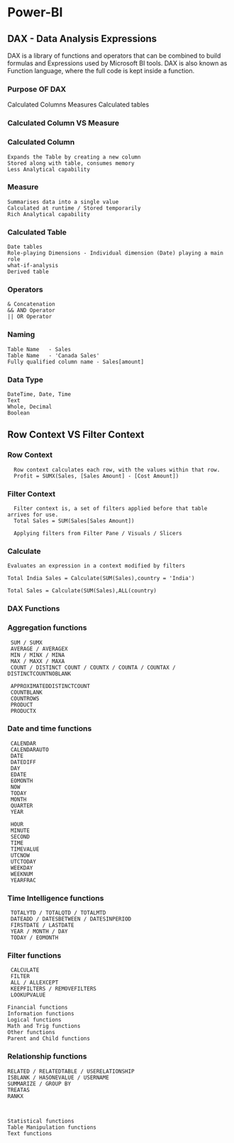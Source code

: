 # **Power-BI**

## **DAX** - Data Analysis Expressions

DAX is a library of functions and operators that can be combined to build formulas and Expressions used by Microsoft BI tools.
DAX is also known as Function language, where the full code is kept inside a function.

### **Purpose OF DAX** 
  Calculated Columns
  Measures
  Calculated tables

### **Calculated Column  VS Measure**

  ### **Calculated Column**
    Expands the Table by creating a new column
    Stored along with table, consumes memory
    Less Analytical capability

  ### **Measure**
    Summarises data into a single value
    Calculated at runtime / Stored temporarily
    Rich Analytical capability

  ### **Calculated Table**
    Date tables
    Role-playing Dimensions - Individual dimension (Date) playing a main role
    what-if-analysis
    Derived table

  ### **Operators**
    & Concatenation
    && AND Operator
    || OR Operator

  ### **Naming**
    Table Name   - Sales
    Table Name   - 'Canada Sales'
    Fully qualified column name - Sales[amount]

  ### **Data Type**
    DateTime, Date, Time
    Text
    Whole, Decimal
    Boolean

## **Row Context VS Filter Context**

  ### Row Context

      Row context calculates each row, with the values within that row.
      Profit = SUMX(Sales, [Sales Amount] - [Cost Amount])

  ### Filter Context

      Filter context is, a set of filters applied before that table arrives for use.
      Total Sales = SUM(Sales[Sales Amount])

      Applying filters from Filter Pane / Visuals / Slicers
    
  ### **Calculate**

    Evaluates an expression in a context modified by filters

    Total India Sales = Calculate(SUM(Sales),country = 'India')

    Total Sales = Calculate(SUM(Sales),ALL(country)


  ### **DAX Functions**
  
   ### **Aggregation functions**
     SUM / SUMX
     AVERAGE / AVERAGEX
     MIN / MINX / MINA
     MAX / MAXX / MAXA
     COUNT / DISTINCT COUNT / COUNTX / COUNTA / COUNTAX / DISTINCTCOUNTNOBLANK

     APPROXIMATEDDISTINCTCOUNT
     COUNTBLANK
     COUNTROWS
     PRODUCT
     PRODUCTX
      
   ### **Date and time functions**

     CALENDAR
     CALENDARAUTO
     DATE
     DATEDIFF
     DAY
     EDATE
     EOMONTH
     NOW
     TODAY
     MONTH
     QUARTER
     YEAR

     HOUR
     MINUTE
     SECOND
     TIME
     TIMEVALUE
     UTCNOW
     UTCTODAY
     WEEKDAY
     WEEKNUM
     YEARFRAC
     
     
   ### **Time Intelligence functions**

     TOTALYTD / TOTALQTD / TOTALMTD
     DATEADD / DATESBETWEEN / DATESINPERIOD
     FIRSTDATE / LASTDATE
     YEAR / MONTH / DAY
     TODAY / EOMONTH
     
   ### **Filter functions**
     CALCULATE
     FILTER
     ALL / ALLEXCEPT
     KEEPFILTERS / REMOVEFILTERS
     LOOKUPVALUE
     
    Financial functions  
    Information functions  
    Logical functions
    Math and Trig functions
    Other functions
    Parent and Child functions
    
  ### **Relationship functions**

    RELATED / RELATEDTABLE / USERELATIONSHIP
    ISBLANK / HASONEVALUE / USERNAME
    SUMMARIZE / GROUP BY
    TREATAS
    RANKX
    

      
    Statistical functions
    Table Manipulation functions
    Text functions
    

  
  
  
  
  
    



